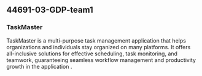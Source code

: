 ## 44691-03-GDP-team1

### TaskMaster 

TaskMaster is a multi-purpose task management application that helps organizations and individuals stay organized on many platforms. It offers all-inclusive solutions for effective scheduling, task monitoring, and teamwork, guaranteeing seamless workflow management and productivity growth in the application .

